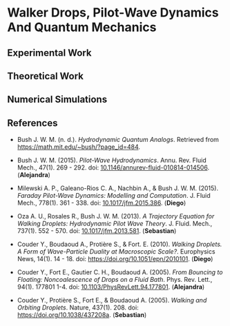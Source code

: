 # Walker Drops, Pilot-Wave Dynamics And Quantum Mechanics

## Experimental Work

## Theoretical Work

## Numerical Simulations

## References

* Bush J. W. M. (n. d.). *Hydrodynamic Quantum Analogs*. Retrieved from https://math.mit.edu/~bush/?page_id=484.

* Bush J. W. M. (2015). *Pilot-Wave Hydrodynamics*. Annu. Rev. Fluid Mech., 47(1). 269 - 292. doi: [10.1146/annurev-fluid-010814-014506](http://math.mit.edu/~bush/wordpress/wp-content/uploads/2015/01/Bush-AnnRev2015.pdf). (**Alejandra**)

* Milewski A. P., Galeano-Rios C. A., Nachbin A., & Bush J. W. M. (2015). *Faraday Pilot-Wave Dynamics: Modelling and Computation*. J. Fluid Mech., 778(1). 361 - 338. doi: [10.1017/jfm.2015.386](http://math.mit.edu/~bush/wordpress/wp-content/uploads/2015/09/Milewski-JFM.pdf). (**Diego**)

* Oza A. U., Rosales R., Bush J. W. M. (2013). *A Trajectory Equation for Walking Droplets: Hydrodynamic Pilot Wave Theory*. J. Fluid. Mech., 737(1). 552 - 570. doi: [10.1017/jfm.2013.581](https://math.mit.edu/~bush/?p=2492). (**Sebastian**)

* Couder Y., Boudaoud A., Protière S., & Fort. E. (2010). *Walking Droplets. A Form of Wave-Particle Duality at Macroscopic Scale?*. Europhysics News, 14(1). 14 - 18. doi: https://doi.org/10.1051/epn/2010101. (**Diego**)

* Couder Y., Fort E., Gautier C. H., Boudaoud A. (2005). *From Bouncing to Floating: Noncoalescence of Drops on a Fluid Bath*. Phys. Rev. Lett., 94(1). 177801 1-4. doi: [10.1103/PhysRevLett.94.177801](https://journals.aps.org/prl/abstract/10.1103/PhysRevLett.94.177801). (**Alejandra**)

* Couder Y., Protière S., Fort E., & Boudaoud A. (2005). *Walking and Orbiting Droplets*. Nature, 437(1). 208. doi: https://doi.org/10.1038/437208a. (**Sebastian**)
